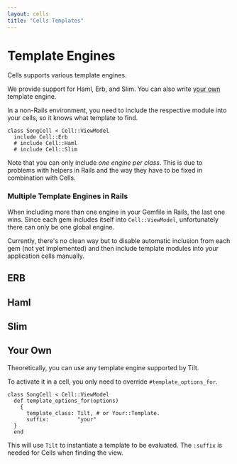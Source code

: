 ```yaml
---
layout: cells
title: "Cells Templates"
---
```


# Template Engines

Cells supports various template engines.

We provide support for Haml, Erb, and Slim. You can also write [your own](#your-own) template engine.

In a non-Rails environment, you need to include the respective module into your cells, so it knows what template to find.


	class SongCell < Cell::ViewModel
	  include Cell::Erb
	  # include Cell::Haml
	  # include Cell::Slim


Note that you can only include _one engine per class_. This is due to problems with helpers in Rails and the way they have to be fixed in combination with Cells.

### Multiple Template Engines in Rails

When including more than one engine in your Gemfile in Rails, the last one wins. Since each gem includes itself into `Cell::ViewModel`, unfortunately there can only be one global engine.

Currently, there's no clean way but to disable automatic inclusion from each gem (not yet implemented) and then include template modules into your application cells manually.

## ERB

## Haml

## Slim

## Your Own

Theoretically, you can use any template engine supported by Tilt.

To activate it in a cell, you only need to override `#template_options_for`.


	class SongCell < Cell::ViewModel
	  def template_options_for(options)
	    {
	      template_class: Tilt, # or Your::Template.
	      suffix:         "your"
	  }
	  end


This will use `Tilt` to instantiate a template to be evaluated. The `:suffix` is needed for Cells when finding the view.